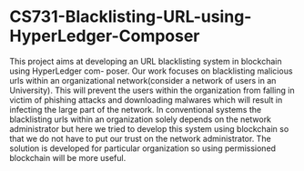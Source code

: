 # CS731-Blacklisting-URL-using-HyperLedger-Composer

This project aims at developing an URL blacklisting system in blockchain using HyperLedger com-
poser. Our work focuses on blacklisting malicious urls within an organizational network(consider a
network of users in an University). This will prevent the users within the organization from falling
in victim of phishing attacks and downloading malwares which will result in infecting the large
part of the network. In conventional systems the blacklisting urls within an organization solely
depends on the network administrator but here we tried to develop this system using blockchain
so that we do not have to put our trust on the network administrator. The solution is developed
for particular organization so using permissioned blockchain will be more useful.
